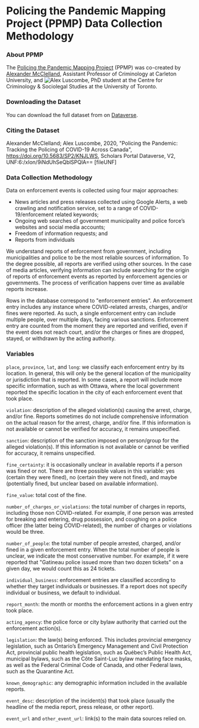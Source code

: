 # Policing the Pandemic Mapping Project (PPMP) Data Collection Methodology

### About PPMP

The [Policing the Pandemic Mapping Project](www.policingthepandemic.ca) (PPMP) was co-created by [Alexander McClelland](https://twitter.com/alexmcclelland), Assistant Professor of Criminology at Carleton University, and ![Alex Luscombe](https://twitter.com/alexlusco), PhD student at the Centre for Criminology & Sociolegal Studies at the University of Toronto.

### Downloading the Dataset

You can download the full dataset from on [Dataverse](https://doi.org/10.5683/SP2/KNJLWS).

### Citing the Dataset

Alexander McClelland; Alex Luscombe, 2020, "Policing the Pandemic: Tracking the Policing of COVID-19 Across Canada", https://doi.org/10.5683/SP2/KNJLWS, Scholars Portal Dataverse, V2, UNF:6:/xIon/9iNdUhSeQblSPQlA== [fileUNF] 

### Data Collection Methodology
Data on enforcement events is collected using four major approaches: 

- News articles and press releases collected using Google Alerts, a web crawling and notification
service, set to a range of COVID-19/enforcement related keywords; 
- Ongoing web searches of government municipality and police force’s websites and social media accounts;
- Freedom of information requests; and
- Reports from individuals

We understand reports of enforcement from government, including municipalities and police to be the most reliable sources of information. To the degree possible, all reports are verified using other sources. In the case of media articles, verifying information can include searching for the origin of reports of enforcement events as reported by enforcement agencies or governments. The process of verification happens over time as available reports increase.

Rows in the database correspond to "enforcement entries". An enforcement entry includes any instance where COVID-related arrests, charges, and/or fines were reported. As such, a single enforcement entry can include multiple people, over multiple days, facing various sanctions. Enforcement entry are counted from the moment they are reported and verified, even if the event does not reach court, and/or the charges or fines are dropped, stayed, or withdrawn by the acting authority.

### Variables
```place```, ```province```, ```lat```, and ```long```: we classify each enforcement entry by its location. In general, this will only be the general location of the municipality or jurisdiction that is reported. In some cases, a report will include more specific information, such as with Ottawa, where the local government reported the specific location in the city of each enforcement event that took place. 

```violation```: description of the alleged violation(s) causing the arrest, charge, and/or fine. Reports sometimes do not include comprehensive information on the actual reason for the arrest, charge, and/or fine. If this information is not available or cannot be verified for accuracy, it remains unspecified. 

```sanction```: description of the sanction imposed on person/group for the alleged violation(s). If this information is not available or cannot be verified for accuracy, it remains unspecified. 

```fine_certainty```: it is occasionally unclear in available reports if a person was fined or not. There are three possible values in this variable: yes (certain they were fined), no (certain they were not fined), and maybe (potentially fined, but unclear based on available information).

```fine_value```: total cost of the fine.

```number_of_charges_or_violations```: the total number of charges in reports, including those non COVID-related. For example, if one person was arrested for breaking and entering, drug possession, and coughing on a police officer (the latter being COVID-related), the number of charges or violations would be three. 

```number_of_people```: the total number of people arrested, charged, and/or fined in a given enforcement entry. When the total number of people is unclear, we indicate the most conservative number. For example, if it were reported that "Gatineau police issued more than two dozen tickets" on a given day, we would count this as 24 tickets. 

```individual_business```: enforcement entries are classified according to whether they target individuals or businesses. If a report does not specify individual or business, we default to individual. 

```report_month```: the month or months the enforcement actions in a given entry took place.

```acting_agency```: the police force or city bylaw authority that carried out the enforcement action(s). 

```legislation```: the law(s) being enforced. This includes provincial emergency legislation, such as Ontario’s Emergency Management and Civil Protection Act, provincial public health legislation, such as Québec’s Public Health Act, municipal bylaws, such as the Côte Saint-Luc bylaw mandating face masks, as well as the Federal Criminal Code of Canada, and other Federal laws, such as the Quarantine Act. 

```known_demographic```: any demographic information included in the available reports.

```event_desc```: description of the incident(s) that took place (usually the headline of the media report, press release, or other report).

```event_url``` and ```other_event_url```: link(s) to the main data sources relied on.

